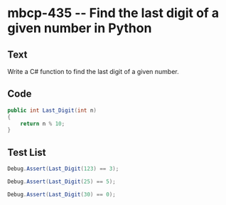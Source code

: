 # mbcp-435 -- Find the last digit of a given number in Python

## Text

Write a C# function to find the last digit of a given number.

## Code

```csharp
public int Last_Digit(int n) 
{
    return n % 10; 
}
```

## Test List

```csharp
Debug.Assert(Last_Digit(123) == 3);
```

```csharp
Debug.Assert(Last_Digit(25) == 5);
```

```csharp
Debug.Assert(Last_Digit(30) == 0);
```
